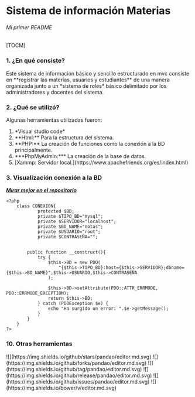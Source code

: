 # Sistema de información Materias
###### Mi primer README
[TOCM]

### 1. ¿En qué consiste?
<p>
Este sistema de información básico y sencillo estructurado en mvc consiste en **registrar las materias, usuarios y estudiantes** de una manera organizada junto a un *sistema de roles* básico delimitado por los administradores y docentes del sistema.
</p>

### 2. ¿Qué se utilizó?
<span>Algunas herramientas utilizadas fueron:</span>
<ol>
	<li>*Visual studio code*</li>
	<li>**Html:** Para la estructura del sistema.</li>
	<li>**PHP:** La creación de funciones como la conexión a la BD principalmente.</li>
	<li>***PhpMyAdmin:*** La creación de la base de datos.</li>
	<li>[Xammp: Servidor local.](https://www.apachefriends.org/es/index.html)</li>
</ol>

<h3>3. Visualización conexión a la BD</h3>

***<span>[Mirar mejor en el repositorio](https://github.com/Branndon-Suarez/Repositorio_proy_diplo/blob/main/CONEXION.php)</span>***

	<?php
		class CONEXION{
				protected $BD;
				private $TIPO_BD="mysql";
				private $SERVIDOR="localhost";
				private $BD_NAME="notas";
				private $USUARIO="root";
				private $CONTRASEÑA="";


			public function __construct(){
				try {
					$this->BD = new PDO(
						"{$this->TIPO_BD}:host={$this->SERVIDOR};dbname={$this->BD_NAME}",$this->USUARIO,$this->CONTRASEÑA
					);

					$this->BD->setAttribute(PDO::ATTR_ERRMODE, PDO::ERRMODE_EXCEPTION);
					return $this->BD;
				} catch (PDOException $e) {
					echo "Ha surgido un error: ".$e->getMessage();
				}
			}
		}
	?>


<h3>10. Otras herramientas</h3>
![](https://img.shields.io/github/stars/pandao/editor.md.svg) ![](https://img.shields.io/github/forks/pandao/editor.md.svg) ![](https://img.shields.io/github/tag/pandao/editor.md.svg) ![](https://img.shields.io/github/release/pandao/editor.md.svg) ![](https://img.shields.io/github/issues/pandao/editor.md.svg) ![](https://img.shields.io/bower/v/editor.md.svg)

